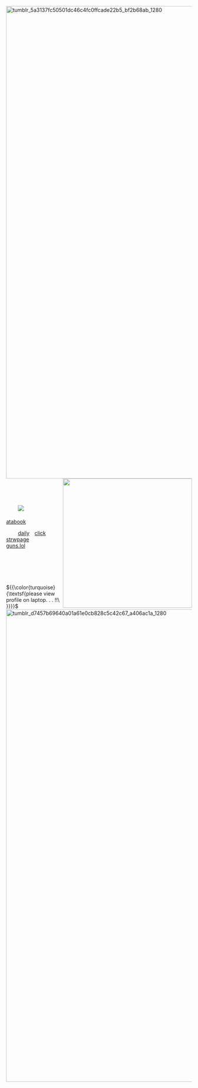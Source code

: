 <img width="1280" height="1280" alt="tumblr_5a3137fc50501dc46c4fc0ffcade22b5_bf2b68ab_1280" src="https://github.com/user-attachments/assets/ce89fea0-6a48-4c1a-ae62-9e5358f5e6bb" />
<img align="right" width="350" src="https://github.com/user-attachments/assets/77e3f8fb-1094-4a38-885e-62b2da43ea5c" />

##             

    
![](https://komarev.com/ghpvc/?username=2ft-high&label=(⁠ 𓏏𓏏 ⁠)&color=97cabf)          [atabook](https://telarune.atabook.org)

   [daily](https://arab.org/click-to-help/palestine/)  [click](https://arab.org/click-to-help/palestine/)      [strwpage](https://telarune.straw.page)      [guns.lol](https://guns.lol/telarune) 
   
   
   
   
                              
   
   
   
       ${{\color{turquoise}\{\textsf{please view profile on laptop. . . !!\ \}}}}\$
    
<img width="1280" height="1280" alt="tumblr_d7457b69640a01a61e0cb828c5c42c67_a406ac1a_1280" src="https://github.com/user-attachments/assets/c5d0f3e1-fc3b-42bb-b6e9-53a33369ad61" />




